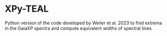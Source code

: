 # XPy-TEAL
Python version of the code developed by Weiler et al. 2023 to find extrema in the GaiaXP spectra and compute equivalent widths of spectral lines
